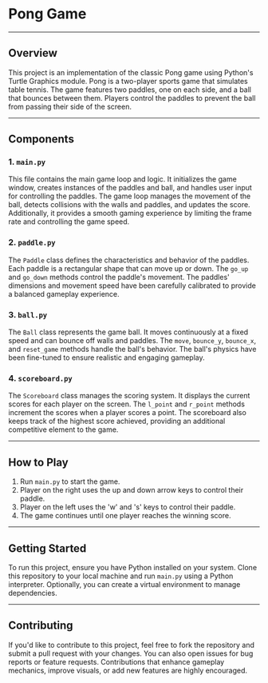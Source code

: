# Pong Game
---
## Overview
This project is an implementation of the classic Pong game using Python's Turtle Graphics module. Pong is a two-player sports game that simulates table tennis. The game features two paddles, one on each side, and a ball that bounces between them. Players control the paddles to prevent the ball from passing their side of the screen.

---
## Components

### 1. `main.py`
This file contains the main game loop and logic. It initializes the game window, creates instances of the paddles and ball, and handles user input for controlling the paddles. The game loop manages the movement of the ball, detects collisions with the walls and paddles, and updates the score. Additionally, it provides a smooth gaming experience by limiting the frame rate and controlling the game speed.



### 2. `paddle.py`
The `Paddle` class defines the characteristics and behavior of the paddles. Each paddle is a rectangular shape that can move up or down. The `go_up` and `go_down` methods control the paddle's movement. The paddles' dimensions and movement speed have been carefully calibrated to provide a balanced gameplay experience.

### 3. `ball.py`
The `Ball` class represents the game ball. It moves continuously at a fixed speed and can bounce off walls and paddles. The `move`, `bounce_y`, `bounce_x`, and `reset_game` methods handle the ball's behavior. The ball's physics have been fine-tuned to ensure realistic and engaging gameplay.

### 4. `scoreboard.py`
The `Scoreboard` class manages the scoring system. It displays the current scores for each player on the screen. The `l_point` and `r_point` methods increment the scores when a player scores a point. The scoreboard also keeps track of the highest score achieved, providing an additional competitive element to the game.

---

## How to Play
1. Run `main.py` to start the game.
2. Player on the right uses the up and down arrow keys to control their paddle.
3. Player on the left uses the 'w' and 's' keys to control their paddle.
4. The game continues until one player reaches the winning score.

---
## Getting Started
To run this project, ensure you have Python installed on your system. Clone this repository to your local machine and run `main.py` using a Python interpreter. Optionally, you can create a virtual environment to manage dependencies.

---
## Contributing
If you'd like to contribute to this project, feel free to fork the repository and submit a pull request with your changes. You can also open issues for bug reports or feature requests. Contributions that enhance gameplay mechanics, improve visuals, or add new features are highly encouraged.
